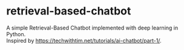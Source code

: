 # retrieval-based-chatbot

A simple Retrieval-Based Chatbot implemented with deep learning in Python.  
Inspired by https://techwithtim.net/tutorials/ai-chatbot/part-1/.
